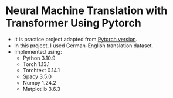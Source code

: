 # Neural Machine Translation with Transformer Using Pytorch

- It is practice project adapted from [Pytorch version](https://pytorch.org/tutorials/beginner/translation_transformer.html).
- In this project, I used German-English translation dataset.
- Implemented using:
  - Python 3.10.9
  - Torch 1.13.1
  - Torchtext 0.14.1
  - Spacy 3.5.0
  - Numpy 1.24.2
  - Matplotlib 3.6.3

